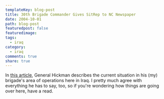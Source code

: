 ```yaml
---
templateKey: blog-post
title: 30th Brigade Commander Gives SitRep to NC Newspaper
date: 2004-10-01
path: blog-post
featuredpost: false
featuredimage:
tags:
  - iraq
category:
  - iraq
comments: true
share: true
---
```


In [this article](http://www.fayettevillenc.com/story.php?Template=military&Story=6593016), General Hickman describes the current situation in his (my) brigade's area of operations here in Iraq. I pretty much agree with everything he has to say, too, so if you're wondering how things are going over here, have a read.
